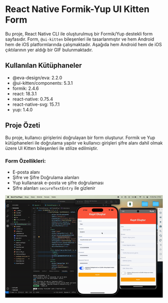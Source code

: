 <h1>React Native Formik-Yup UI Kitten Form</h1>

<p>
  Bu proje, React Native CLI ile oluşturulmuş bir Formik/Yup destekli form sayfasıdır. Form, <code>@ui-kitten</code> bileşenleri ile tasarlanmıştır ve hem Android hem de iOS platformlarında çalışmaktadır. Aşağıda hem Android hem de iOS çıktılarının yer aldığı bir GIF bulunmaktadır.
</p>

<h2>Kullanılan Kütüphaneler</h2>
<ul>
  <li>@eva-design/eva: 2.2.0</li>
  <li>@ui-kitten/components: 5.3.1</li>
  <li>formik: 2.4.6</li>
  <li>react: 18.3.1</li>
  <li>react-native: 0.75.4</li>
  <li>react-native-svg: 15.7.1</li>
  <li>yup: 1.4.0</li>
</ul>

<h2>Proje Özeti</h2>
<p>
  Bu proje, kullanıcı girişlerini doğrulayan bir form oluşturur. Formik ve Yup kütüphaneleri ile doğrulama yapılır ve kullanıcı girişleri şifre alanı dahil olmak üzere UI Kitten bileşenleri ile stilize edilmiştir.
</p>

<h3>Form Özellikleri:</h3>
<ul>
  <li>E-posta alanı</li>
  <li>Şifre ve Şifre Doğrulama alanları</li>
  <li>Yup kullanarak e-posta ve şifre doğrulaması</li>
  <li>Şifre alanları <code>secureTextEntry</code> ile gizlenir</li>
</ul>

![](Gif.gif)
